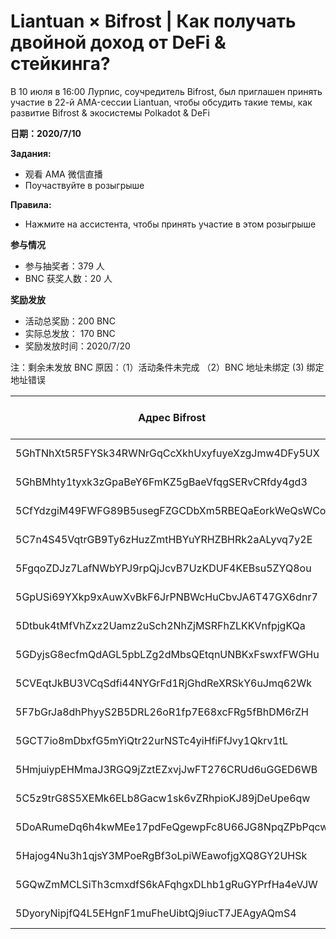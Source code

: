 # Liantuan × Bifrost | Как получать двойной доход от DeFi & стейкинга?

В 10 июля в 16:00 Лурпис, соучредитель Bifrost, был приглашен принять участие в 22-й AMA-сессии Liantuan, чтобы обсудить такие темы, как развитие Bifrost & экосистемы Polkadot & DeFi

**日期：2020/7/10**

**Задания:**
- 观看 AMA 微信直播
- Поучаствуйте в розыгрыше

**Правила:**
- Нажмите на ассистента, чтобы принять участие в этом розыгрыше

**参与情况**

- 参与抽奖者：379 人
- BNC 获奖人数：20 人

**奖励发放**

- 活动总奖励：200 BNC
- 实际总发放： 170 BNC
- 奖励发放时间：2020/7/20

注：剩余未发放 BNC 原因：（1）活动条件未完成 （2）BNC 地址未绑定  (3) 绑定地址错误

| Адрес Bifrost                                    | Кол-во BNC |
| ------------------------------------------------ | ---------- |
| 5GhTNhXt5R5FYSk34RWNrGqCcXkhUxyfuyeXzgJmw4DFy5UX | 10 BNC     |
| 5GhBMhty1tyxk3zGpaBeY6FmKZ5gBaeVfqgSERvCRfdy4gd3 | 10 BNC     |
| 5CfYdzgiM49FWFG89B5usegFZGCDbXm5RBEQaEorkWeQsWCo | 10 BNC     |
| 5C7n4S45VqtrGB9Ty6zHuzZmtHBYuYRHZBHRk2aALyvq7y2E | 10 BNC     |
| 5FgqoZDJz7LafNWbYPJ9rpQjJcvB7UzKDUF4KEBsu5ZYQ8ou | 10 BNC     |
| 5GpUSi69YXkp9xAuwXvBkF6JrPNBWcHuCbvJA6T47GX6dnr7 | 10 BNC     |
| 5Dtbuk4tMfVhZxz2Uamz2uSch2NhZjMSRFhZLKKVnfpjgKQa | 10 BNC     |
| 5GDyjsG8ecfmQdAGL5pbLZg2dMbsQEtqnUNBKxFswxfFWGHu | 10 BNC     |
| 5CVEqtJkBU3VCqSdfi44NYGrFd1RjGhdReXRSkY6uJmq62Wk | 10 BNC     |
| 5F7bGrJa8dhPhyyS2B5DRL26oR1fp7E68xcFRg5fBhDM6rZH | 10 BNC     |
| 5GCT7io8mDbxfG5mYiQtr22urNSTc4yiHfiFfJvy1Qkrv1tL | 10 BNC     |
| 5HmjuiypEHMmaJ3RGQ9jZztEZxvjJwFT276CRUd6uGGED6WB | 10 BNC     |
| 5C5z9trG8S5XEMk6ELb8Gacw1sk6vZRhpioKJ89jDeUpe6qw | 10 BNC     |
| 5DoARumeDq6h4kwMEe17pdFeQgewpFc8U66JG8NpqZPbPqcw | 10 BNC     |
| 5Hajog4Nu3h1qjsY3MPoeRgBf3oLpiWEawofjgXQ8GY2UHSk | 10 BNC     |
| 5GQwZmMCLSiTh3cmxdfS6kAFqhgxDLhb1gRuGYPrfHa4eVJW | 10 BNC     |
| 5DyoryNipjfQ4L5EHgnF1muFheUibtQj9iucT7JEAgyAQmS4 | 10 BNC     |
